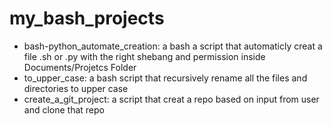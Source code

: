 # my_bash_projects
* bash-python_automate_creation: a bash a script that automaticly creat a file .sh or .py with the right shebang and permission inside Documents/Projetcs Folder
* to_upper_case: a bash script that recursively rename all the files and directories to upper case
* create_a_git_project: a script that  creat a repo based on input from user and clone that repo  
